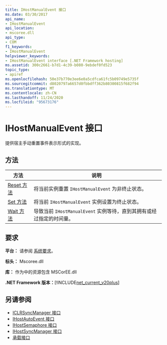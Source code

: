 ```yaml
---
title: IHostManualEvent 接口
ms.date: 03/30/2017
api_name:
- IHostManualEvent
api_location:
- mscoree.dll
api_type:
- COM
f1_keywords:
- IHostManualEvent
helpviewer_keywords:
- IHostManualEvent interface [.NET Framework hosting]
ms.assetid: 300c2661-b7d1-4c39-b080-9ebdef0fd523
topic_type:
- apiref
ms.openlocfilehash: 50e37b770e3ee6e0a5cdfca61fc5b09749e5735f
ms.sourcegitcommit: d8020797a6657d0fbbdff362b80300815f682f94
ms.translationtype: MT
ms.contentlocale: zh-CN
ms.lasthandoff: 11/24/2020
ms.locfileid: "95673176"
---
```

# <a name="ihostmanualevent-interface"></a>IHostManualEvent 接口

提供宿主手动重置事件表示形式的实现。  
  
## <a name="methods"></a>方法  
  
|方法|说明|  
|------------|-----------------|  
|[Reset 方法](ihostmanualevent-reset-method.md)|将当前实例重置 `IHostManualEvent` 为非终止状态。|  
|[Set 方法](ihostmanualevent-set-method.md)|将当前 `IHostManualEvent` 实例设置为终止状态。|  
|[Wait 方法](ihostmanualevent-wait-method.md)|导致当前 `IHostManualEvent` 实例等待，直到其拥有或经过指定的时间量。|  
  
## <a name="requirements"></a>要求  

 **平台：** 请参阅 [系统要求](../../get-started/system-requirements.md)。  
  
 **标头：** Mscoree.dll  
  
 **库：** 作为中的资源包含 MSCorEE.dll  
  
 **.NET Framework 版本：**[!INCLUDE[net_current_v20plus](../../../../includes/net-current-v20plus-md.md)]  
  
## <a name="see-also"></a>另请参阅

- [ICLRSyncManager 接口](iclrsyncmanager-interface.md)
- [IHostAutoEvent 接口](ihostautoevent-interface.md)
- [IHostSemaphore 接口](ihostsemaphore-interface.md)
- [IHostSyncManager 接口](ihostsyncmanager-interface.md)
- [承载接口](hosting-interfaces.md)

